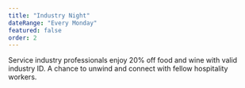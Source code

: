 ```yaml
---
title: "Industry Night"
dateRange: "Every Monday"
featured: false
order: 2
---
```


Service industry professionals enjoy 20% off food and wine with valid industry ID. A chance to unwind and connect with fellow hospitality workers.